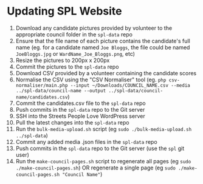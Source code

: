 # Updating SPL Website

1) Download any candidate pictures provided by volunteer to the appropriate council folder in the `spl-data` repo
1) Ensure that the file name of each picture contains the candidate's full name (eg. for a candidate named `Joe Bloggs`, the file could be named `JoeBloggs.jpg` or `WardName_Joe_Bloggs.png`, etc)
1) Resize the pictures to 200px x 200px
1) Commit the pictures to the `spl-data` repo
1) Download CSV provided by a volunteer containing the candidate scores
1) Normalise the CSV using the "CSV Normaliser" tool (eg. `php csv-normaliser/main.php --input ~/Downloads/COUNCIL_NAME.csv --media ../spl-data/council-name --output ../spl-data/council-name/candidates.csv`)
1) Commit the candidates.csv file to the `spl-data` repo
1) Push commits in the `spl-data` repo to the Git server
1) SSH into the Streets People Love WordPress server
1) Pull the latest changes into the `spl-data` repo
1) Run the `bulk-media-upload.sh` script (eg `sudo ./bulk-media-upload.sh ../spl-data`)
1) Commit any added media .json files in the `spl-data` repo
1) Push commits in the `spl-data` repo to the Git server (use the `spl` git user)
1) Run the `make-council-pages.sh` script to regenerate all pages (eg `sudo ./make-council-pages.sh`) OR regenerate a single page (eg `sudo ./make-council-pages.sh "Council Name"`)
